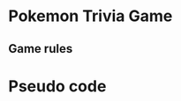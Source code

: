# Pokemon Trivia Game

<!-- A short Pokemon trivia game in javascript and jquery -->

## Game rules

<!-- 

When you click Start, you will be given 10 multiple-choice questions about the pokemon series. 

You have 60 seconds to answer all the questions before time runs out; if you finish early, you can quit sooner by clicking Done. 

When the game ends, your score will be displayed for you. 

-->



# Pseudo code

<!-- ![Start page for trivia game] -->

<!-- 
Page display rules

user click start

timer count down from 60s

user answer all questions in 60s

user submit before time is up 

or auto submit after timer hits 0 

show score on final screen

-->